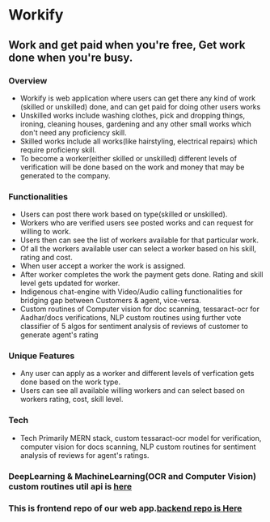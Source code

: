 # Workify

## Work and get paid when you're free, Get work done when you're busy.

### Overview

- Workify is web application where users can get there any kind of work (skilled or unskilled) done, and can get paid for doing other users works
- Unskilled works include washing clothes, pick and dropping things, ironing, cleaning houses, gardening and any other small works which don't need any proficiency skill.
- Skilled works include all works(like hairstyling, electrical repairs) which require proficieny skill.
- To become a worker(either skilled or unskilled) different levels of verification will be done based on the work and money that may be generated to the company.

### Functionalities

- Users can post there work based on type(skilled or unskilled).
- Workers who are verified users see posted works and can request for willing to work.
- Users then can see the list of workers available for that particular work.
- Of all the workers available user can select a worker based on his skill, rating and cost.
- When user accept a worker the work is assigned.
- After worker completes the work the payment gets done. Rating and skill level gets updated for worker.
- Indigenous chat-engine with Video/Audio calling functionalities for bridging gap between Customers & agent, vice-versa.
- Custom routines of Computer vision for doc scanning, tessaract-ocr for Aadhar/docs verifications, NLP custom routines using further vote classifier of 5 algos for sentiment analysis of reviews of customer to generate agent's rating

### Unique Features

- Any user can apply as a worker and different levels of verfication gets done based on the work type.
- Users can see all available willing workers and can select based on workers rating, cost, skill level.

### Tech

- Tech Primarily MERN stack, custom tessaract-ocr model for verification, computer vision for docs scanning, NLP custom routines for sentiment analysis of reviews for agent's ratings.

### DeepLearning & MachineLearning(OCR and Computer Vision) custom routines util api is [here](https://github.com/rohitchatla/inout-ml-dl-pack/tree/master)
### This is frontend repo of our web app.[backend repo is Here](https://github.com/rohitchatla/inoutproj-server/tree/master)

